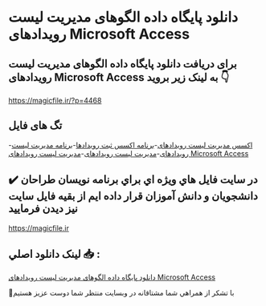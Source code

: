 # دانلود پایگاه داده الگوهای مدیریت لیست رویدادهای Microsoft Access

## برای دریافت دانلود پایگاه داده الگوهای مدیریت لیست رویدادهای Microsoft Access به لینک زیر بروید 👇

https://magicfile.ir/?p=4468

## تگ های فایل

-[اکسس مدیریت لیست رویدادهای](https://magicfile.ir/product/%d9%be%d8%a7%db%8c%da%af%d8%a7%d9%87-%d8%af%d8%a7%d8%af%d9%87-%d8%a7%d9%84%da%af%d9%88%d9%87%d8%a7%db%8c-%d9%85%d8%af%db%8c%d8%b1%db%8c%d8%aa-%d9%84%db%8c%d8%b3%d8%aa-%d8%b1%d9%88%db%8c%d8%af%d8%a7%d8%af%d9%87%d8%a7%db%8c-microsoft-access/)-[برنامه اکسس ثبت رویدادها](https://magicfile.ir/product/%d9%be%d8%a7%db%8c%da%af%d8%a7%d9%87-%d8%af%d8%a7%d8%af%d9%87-%d8%a7%d9%84%da%af%d9%88%d9%87%d8%a7%db%8c-%d9%85%d8%af%db%8c%d8%b1%db%8c%d8%aa-%d9%84%db%8c%d8%b3%d8%aa-%d8%b1%d9%88%db%8c%d8%af%d8%a7%d8%af%d9%87%d8%a7%db%8c-microsoft-access/)-[برنامه مدیریت لیست رویدادهای](https://magicfile.ir/product/%d9%be%d8%a7%db%8c%da%af%d8%a7%d9%87-%d8%af%d8%a7%d8%af%d9%87-%d8%a7%d9%84%da%af%d9%88%d9%87%d8%a7%db%8c-%d9%85%d8%af%db%8c%d8%b1%db%8c%d8%aa-%d9%84%db%8c%d8%b3%d8%aa-%d8%b1%d9%88%db%8c%d8%af%d8%a7%d8%af%d9%87%d8%a7%db%8c-microsoft-access/)-[مدیریت لیست رویدادهای](https://magicfile.ir/product/%d9%be%d8%a7%db%8c%da%af%d8%a7%d9%87-%d8%af%d8%a7%d8%af%d9%87-%d8%a7%d9%84%da%af%d9%88%d9%87%d8%a7%db%8c-%d9%85%d8%af%db%8c%d8%b1%db%8c%d8%aa-%d9%84%db%8c%d8%b3%d8%aa-%d8%b1%d9%88%db%8c%d8%af%d8%a7%d8%af%d9%87%d8%a7%db%8c-microsoft-access/)-[مدیریت لیست رویدادهای Microsoft Access](https://magicfile.ir/product/%d9%be%d8%a7%db%8c%da%af%d8%a7%d9%87-%d8%af%d8%a7%d8%af%d9%87-%d8%a7%d9%84%da%af%d9%88%d9%87%d8%a7%db%8c-%d9%85%d8%af%db%8c%d8%b1%db%8c%d8%aa-%d9%84%db%8c%d8%b3%d8%aa-%d8%b1%d9%88%db%8c%d8%af%d8%a7%d8%af%d9%87%d8%a7%db%8c-microsoft-access/)

## ✔️ در سايت فايل هاي ويژه اي براي برنامه نويسان طراحان دانشجويان و دانش آموزان قرار داده ايم از بقيه فايل سايت نيز ديدن فرماييد

https://magicfile.ir


## لينک دانلود اصلي 📥 :

[دانلود پایگاه داده الگوهای مدیریت لیست رویدادهای Microsoft Access](https://magicfile.ir/product/%d9%be%d8%a7%db%8c%da%af%d8%a7%d9%87-%d8%af%d8%a7%d8%af%d9%87-%d8%a7%d9%84%da%af%d9%88%d9%87%d8%a7%db%8c-%d9%85%d8%af%db%8c%d8%b1%db%8c%d8%aa-%d9%84%db%8c%d8%b3%d8%aa-%d8%b1%d9%88%db%8c%d8%af%d8%a7%d8%af%d9%87%d8%a7%db%8c-microsoft-access/) 


🙏با تشکر از همراهي شما مشتاقانه در وبسایت منتظر شما دوست عزیز هستیم

